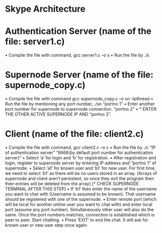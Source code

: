 # Skype Architecture
# Authentication Server (name of the file: server1.c)
•	Compile the file with command, gcc server1.c –o s
•	Run the file by ./s 

# Supernode Server (name of the file: supernode_copy.c)
•	Compile the file with command gcc supernode_copy.c –o sn –lpthread
•	Run the file by mentioning any port number, ./sn “portno 1”
•	Enter another port number for supernode to supernode connection. “portno 2”
•	 * ENTER THE OTHER ACTIVE SUPERNODE IP AND “portno 2”.

# Client (name of the file: client2.c)
•	Compile the file with command, gcc client2.c –o c
•	Run the file by ./c “IP of authentication server” “6666(by default port number for authentication server)”
•	Select ‘a’ for login and ‘b’ for registration.
•	After registration and login, register to supernode server by entering IP address and “portno 1” of supernode.
•	Select ‘a1’ for known user and ‘b1’ for new user. For first time, we need to select ‘b1’ as there will be no users stored in an array. (Arrays of supernode and client aren’t persistent, so once they exit the program then their entries will be deleted from the array) [* CHECK SUPERNODE TERMINAL AFTER THIS STEP]
•	If ‘b1’ then enter the name of the username you want to chat with (Username is assumed to be known). That username should be registered with one of the supernode.
•	Enter remote port (which will be local for another online user you want to chat with) and enter local port (assume any port number). Simultaneously other user will also do the same. Once the port numbers matches, connection is established which is peer to peer. Start chatting. 
•	Press ‘EXIT’ to end the chat. It will ask for known user or new user step once again.
